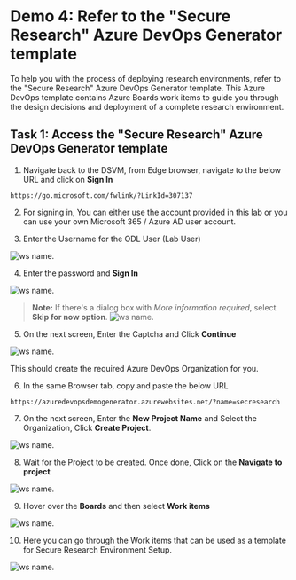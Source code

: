 # **Demo 4: Refer to the "Secure Research" Azure DevOps Generator template**

To help you with the process of deploying research environments, refer to the "Secure Research" Azure DevOps Generator template. This Azure DevOps template contains Azure Boards work items to guide you through the design decisions and deployment of a complete research environment.

## **Task 1: Access the "Secure Research" Azure DevOps Generator template**

1. Navigate back to the DSVM, from Edge browser, navigate to the below URL and click on **Sign In**
```
https://go.microsoft.com/fwlink/?LinkId=307137
```

2. For signing in, You can either use the account provided in this lab or you can use your own Microsoft 365 / Azure AD user account.

3. Enter the Username for the ODL User (Lab User)

![ws name.](media/img109.png)

4. Enter the password and **Sign In**

![ws name.](media/img110.png)

>**Note:** If there's a dialog box with *More information required*, select **Skip for now option**.
>![ws name.](media/img3.png)

5. On the next screen, Enter the Captcha and Click **Continue**

![ws name.](media/img113.png)

This should create the required Azure DevOps Organization for you.

6. In the same Browser tab, copy and paste the below URL
```
https://azuredevopsdemogenerator.azurewebsites.net/?name=secresearch
```
7. On the next screen, Enter the **New Project Name** and Select the Organization, Click **Create Project**.

![ws name.](media/img115.png)

8. Wait for the Project to be created. Once done, Click on the **Navigate to project**

![ws name.](media/img116.png)

9. Hover over the **Boards** and then select **Work items**

![ws name.](media/img117.png)

10. Here you can go through the Work items that can be used as a template for Secure Research Environment Setup.

![ws name.](media/img118.png)